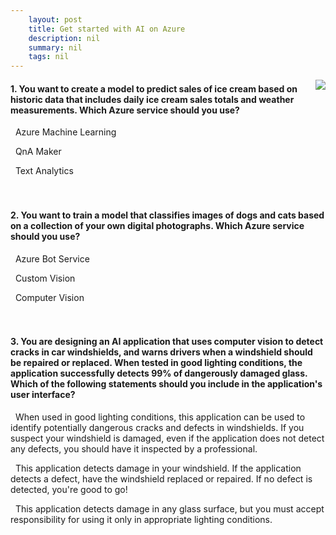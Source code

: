 ```yaml
---
    layout: post
    title: Get started with AI on Azure 
    description: nil
    summary: nil
    tags: nil
---
```



 <a target="_blank" href="https://docs.microsoft.com/en-us/learn/modules/get-started-ai-fundamentals/8a-knowledge-check/"><i class="fas fa-external-link-alt"></i> </a>
 <img align="right" src="https://docs.microsoft.com/en-us/learn/achievements/get-started-ai-fundamentals.svg">
####  1. You want to create a model to predict sales of ice cream based on historic data that includes daily ice cream sales totals and weather measurements. Which Azure service should you use?


<i class='fas fa-check-square' style='color: Dodgerblue;'></i> &nbsp;&nbsp;Azure Machine Learning

<i class='far fa-square'></i> &nbsp;&nbsp;QnA Maker

<i class='far fa-square'></i> &nbsp;&nbsp;Text Analytics
<br />
<br />
<br />

####  2. You want to train a model that classifies images of dogs and cats based on a collection of your own digital photographs. Which Azure service should you use?


<i class='far fa-square'></i> &nbsp;&nbsp;Azure Bot Service

<i class='fas fa-check-square' style='color: Dodgerblue;'></i> &nbsp;&nbsp;Custom Vision

<i class='far fa-square'></i> &nbsp;&nbsp;Computer Vision
<br />
<br />
<br />

####  3. You are designing an AI application that uses computer vision to detect cracks in car windshields, and warns drivers when a windshield should be repaired or replaced. When tested in good lighting conditions, the application successfully detects 99% of dangerously damaged glass. Which of the following statements should you include in the application's user interface?


<i class='fas fa-check-square' style='color: Dodgerblue;'></i> &nbsp;&nbsp;When used in good lighting conditions, this application can be used to identify potentially dangerous cracks and defects in windshields. If you suspect your windshield is damaged, even if the application does not detect any defects, you should have it inspected by a professional.

<i class='far fa-square'></i> &nbsp;&nbsp;This application detects damage in your windshield. If the application detects a defect, have the windshield replaced or repaired. If no defect is detected, you're good to go!

<i class='far fa-square'></i> &nbsp;&nbsp;This application detects damage in any glass surface, but you must accept responsibility for using it only in appropriate lighting conditions.
<br />
<br />
<br />
